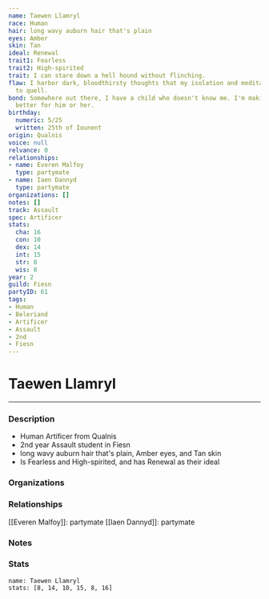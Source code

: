 ```yaml
---
name: Taewen Llamryl
race: Human
hair: long wavy auburn hair that's plain
eyes: Amber
skin: Tan
ideal: Renewal
trait1: Fearless
trait2: High-spirited
trait: I can stare down a hell hound without flinching.
flaw: I harbor dark, bloodthirsty thoughts that my isolation and meditation failed
  to quell.
bond: Somewhere out there, I have a child who doesn't know me. I'm making the world
  better for him or her.
birthday:
  numeric: 5/25
  written: 25th of Iounent
origin: Qualnis
voice: null
relvance: 0
relationships:
- name: Everen Malfoy
  type: partymate
- name: Iaen Dannyd
  type: partymate
organizations: []
notes: []
track: Assault
spec: Artificer
stats:
  cha: 16
  con: 10
  dex: 14
  int: 15
  str: 8
  wis: 8
year: 2
guild: Fiesn
partyID: 61
tags:
- Human
- Beleriand
- Artificer
- Assault
- 2nd
- Fiesn
---
```

# Taewen Llamryl
---
### Description
- Human Artificer from Qualnis
- 2nd year Assault student in Fiesn
- long wavy auburn hair that's plain, Amber eyes, and Tan skin
- Is Fearless and High-spirited, and has Renewal as their ideal

### Organizations

### Relationships
[[Everen Malfoy]]: partymate
[[Iaen Dannyd]]: partymate

### Notes

### Stats
```statblock
name: Taewen Llamryl
stats: [8, 14, 10, 15, 8, 16]
```